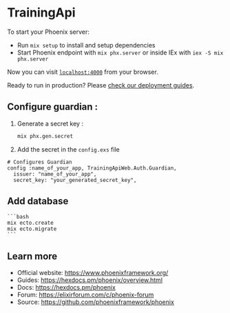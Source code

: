 # TrainingApi

To start your Phoenix server:

  * Run `mix setup` to install and setup dependencies
  * Start Phoenix endpoint with `mix phx.server` or inside IEx with `iex -S mix phx.server`

Now you can visit [`localhost:4000`](http://localhost:4000) from your browser.

Ready to run in production? Please [check our deployment guides](https://hexdocs.pm/phoenix/deployment.html).


## Configure guardian :
1. Generate a secret key : 
    ```bash
    mix phx.gen.secret
    ```
2. Add the secret in the `config.exs` file 
```
# Configures Guardian
config :name_of_your_app, TrainingApiWeb.Auth.Guardian,
  issuer: "name_of_your_app",
  secret_key: "your_generated_secret_key",
```
 

## Add database

    ```bash
    mix ecto.create
    mix ecto.migrate
    ```

## 

## Learn more

  * Official website: https://www.phoenixframework.org/
  * Guides: https://hexdocs.pm/phoenix/overview.html
  * Docs: https://hexdocs.pm/phoenix
  * Forum: https://elixirforum.com/c/phoenix-forum
  * Source: https://github.com/phoenixframework/phoenix
